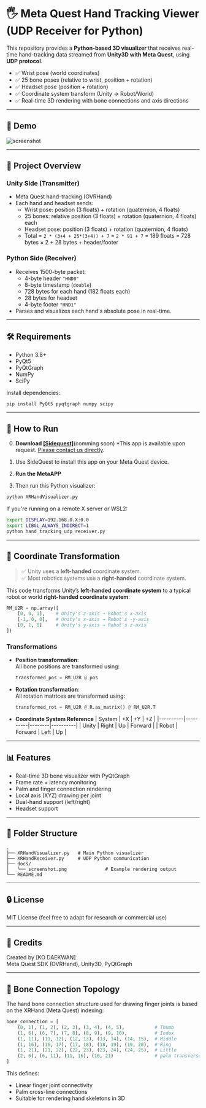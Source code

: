 # 🖐️ Meta Quest Hand Tracking Viewer (UDP Receiver for Python)

This repository provides a **Python-based 3D visualizer** that receives real-time hand-tracking data streamed from **Unity3D with Meta Quest**, using **UDP protocol**.

- ✅ Wrist pose (world coordinates)
- ✅ 25 bone poses (relative to wrist, position + rotation)
- ✅ Headset pose (position + rotation)
- ✅ Coordinate system transform (Unity → Robot/World)
- ✅ Real-time 3D rendering with bone connections and axis directions

---

## 📸 Demo

![screenshot](docs/output.gif)  


---

## 🔗 Project Overview

### Unity Side (Transmitter)
- Meta Quest hand-tracking (OVRHand)
- Each hand and headset sends:
  - Wrist pose: position (3 floats) + rotation (quaternion, 4 floats)
  - 25 bones: relative position (3 floats) + rotation (quaternion, 4 floats) each
  - Headset pose: position (3 floats) + rotation (quaternion, 4 floats)
  - Total = `2 * (3+4 + 25*(3+4)) + 7` = `2 * 91 + 7` = 189 floats = 728 bytes × 2 + 28 bytes + header/footer 

### Python Side (Receiver)
- Receives 1500-byte packet:
  - 4-byte header `"HND0"`
  - 8-byte timestamp (`double`)
  - 728 bytes for each hand (182 floats each)
  - 28 bytes for headset
  - 4-byte footer `"HND1"`
- Parses and visualizes each hand's absolute pose in real-time.

---

## 🛠 Requirements

- Python 3.8+
- PyQt5
- PyQtGraph
- NumPy
- SciPy

Install dependencies:
```bash
pip install PyQt5 pyqtgraph numpy scipy
```

---

## 🚀 How to Run

0. **Download [[Sidequest]](https://sidequestvr.com/app/43618/metaquest_handtracking)**(comming soon)
    *This app is available upon request. [Please contact us directly](http://irobot.dgu.edu/).

1. Use SideQuest to install this app on your Meta Quest device.

2. **Run the MetaAPP**

3. Then run this Python visualizer:
```bash
python XRHandVisualizer.py
```

If you're running on a remote X server or WSL2:
```bash
export DISPLAY=192.168.0.X:0.0
export LIBGL_ALWAYS_INDIRECT=1
python hand_tracking_udp_receiver.py
```

---

## 🧠 Coordinate Transformation

> ✅ Unity uses a **left-handed** coordinate system.  
> ✅ Most robotics systems use a **right-handed** coordinate system.

This code transforms Unity’s **left-handed coordinate system** to a typical robot or world **right-handed coordinate system**:

```python
RM_U2R = np.array([
    [0, 0, 1],    # Unity's z-axis → Robot's x-axis
    [-1, 0, 0],   # Unity's x-axis → Robot's -y-axis
    [0, 1, 0]     # Unity's y-axis → Robot's z-axis
])
```

### Transformations

- **Position transformation**:  
  All bone positions are transformed using:

  ```python
  transformed_pos = RM_U2R @ pos
  ```

- **Rotation transformation**:  
  All rotation matrices are transformed using:

  ```python
  transformed_rot = RM_U2R @ R.as_matrix() @ RM_U2R.T
  ```

- **Coordinate System Reference**
  | System   | +X       | +Y     | +Z       |
  |----------|----------|--------|----------|
  | Unity    | Right    | Up     | Forward  |
  | Robot    | Forward  | Left   | Up       |


---

## 📊 Features

- Real-time 3D bone visualizer with PyQtGraph
- Frame rate + latency monitoring
- Palm and finger connection rendering
- Local axis (XYZ) drawing per joint
- Dual-hand support (left/right)
- Headset support

---

## 📁 Folder Structure

```
.
├── XRHandVisualizer.py   # Main Python visualizer
├── XRHandReceiver.py     # UDP Python communication
├── docs/
│   └── screenshot.png              # Example rendering output
└── README.md
```

---

## 🔒 License

MIT License (feel free to adapt for research or commercial use)

---

## 🙏 Credits

Created by [KO DAEKWAN]  
Meta Quest SDK (OVRHand), Unity3D, PyQtGraph

---

## 🦴 Bone Connection Topology

The hand bone connection structure used for drawing finger joints is based on the XRHand (Meta Quest) indexing:

```python
bone_connection = [
    (0, 1), (1, 2), (2, 3), (3, 4), (4, 5),           # Thumb
    (1, 6), (6, 7), (7, 8), (8, 9), (9, 10),          # Index
    (1, 11), (11, 12), (12, 13), (13, 14), (14, 15),  # Middle
    (1, 16), (16, 17), (17, 18), (18, 19), (19, 20),  # Ring
    (1, 21), (21, 22), (22, 23), (23, 24), (24, 25),  # Little
    (2, 6), (6, 11), (11, 16), (16, 21)               # palm transverse
]
```

This defines:
- Linear finger joint connectivity
- Palm cross-line connections
- Suitable for rendering hand skeletons in 3D
